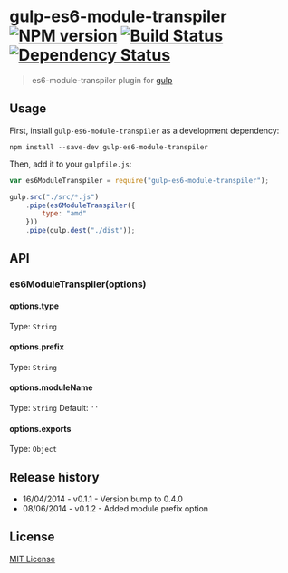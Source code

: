 # gulp-es6-module-transpiler [![NPM version][npm-image]][npm-url] [![Build Status][travis-image]][travis-url] [![Dependency Status][depstat-image]][depstat-url]

> es6-module-transpiler plugin for [gulp](https://github.com/wearefractal/gulp)

## Usage

First, install `gulp-es6-module-transpiler` as a development dependency:

```shell
npm install --save-dev gulp-es6-module-transpiler
```

Then, add it to your `gulpfile.js`:

```javascript
var es6ModuleTranspiler = require("gulp-es6-module-transpiler");

gulp.src("./src/*.js")
	.pipe(es6ModuleTranspiler({
		type: "amd"
	}))
	.pipe(gulp.dest("./dist"));
```

## API

### es6ModuleTranspiler(options)

#### options.type
Type: `String`

#### options.prefix
Type: `String`

#### options.moduleName
Type: `String`
Default: `''`

#### options.exports
Type: `Object`

## Release history

* 16/04/2014 - v0.1.1 - Version bump to 0.4.0
* 08/06/2014 - v0.1.2 - Added module prefix option

## License

[MIT License](http://en.wikipedia.org/wiki/MIT_License)

[npm-url]: https://npmjs.org/package/gulp-es6-module-transpiler
[npm-image]: https://badge.fury.io/js/gulp-es6-module-transpiler.png

[travis-url]: http://travis-ci.org/ryanseddon/gulp-es6-module-transpiler
[travis-image]: https://secure.travis-ci.org/ryanseddon/gulp-es6-module-transpiler.png?branch=master

[depstat-url]: https://david-dm.org/ryanseddon/gulp-es6-module-transpiler
[depstat-image]: https://david-dm.org/ryanseddon/gulp-es6-module-transpiler.png
